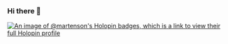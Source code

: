 ### Hi there 👋

[![An image of @martenson's Holopin badges, which is a link to view their full Holopin profile](https://holopin.me/martenson)](https://holopin.io/@martenson)

<!--
**martenson/martenson** is a ✨ _special_ ✨ repository because its `README.md` (this file) appears on your GitHub profile.

Here are some ideas to get you started:

- 🔭 I’m currently working on ...
- 🌱 I’m currently learning ...
- 👯 I’m looking to collaborate on ...
- 🤔 I’m looking for help with ...
- 💬 Ask me about ...
- 📫 How to reach me: ...
- 😄 Pronouns: ...
- ⚡ Fun fact: ...
-->
